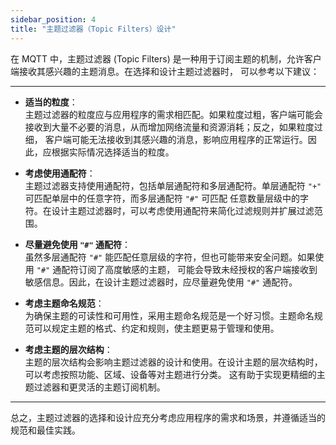 ```yaml
---
sidebar_position: 4 
title: "主题过滤器（Topic Filters）设计"
---
```


在 MQTT 中，主题过滤器 (Topic Filters) 是一种用于订阅主题的机制，允许客户端接收其感兴趣的主题消息。在选择和设计主题过滤器时，
可以参考以下建议：

---

- **适当的粒度**：  
  主题过滤器的粒度应与应用程序的需求相匹配。如果粒度过粗，客户端可能会接收到大量不必要的消息，从而增加网络流量和资源消耗；反之，如果粒度过细，
  客户端可能无法接收到其感兴趣的消息，影响应用程序的正常运行。因此，应根据实际情况选择适当的粒度。

- **考虑使用通配符**：  
  主题过滤器支持使用通配符，包括单层通配符和多层通配符。单层通配符 `"+"` 可匹配单层中的任意字符，而多层通配符 `"#"` 可匹配
  任意数量层级中的字符。在设计主题过滤器时，可以考虑使用通配符来简化过滤规则并扩展过滤范围。

- **尽量避免使用 `"#"` 通配符**：  
  虽然多层通配符 `"#"` 能匹配任意层级的字符，但也可能带来安全问题。如果使用 `"#"` 通配符订阅了高度敏感的主题，
  可能会导致未经授权的客户端接收到敏感信息。因此，在设计主题过滤器时，应尽量避免使用 `"#"` 通配符。

- **考虑主题命名规范**：  
  为确保主题的可读性和可用性，采用主题命名规范是一个好习惯。主题命名规范可以规定主题的格式、约定和规则，使主题更易于管理和使用。

- **考虑主题的层次结构**：  
  主题的层次结构会影响主题过滤器的设计和使用。在设计主题的层次结构时，可以考虑按照功能、区域、设备等对主题进行分类。
  这有助于实现更精细的主题过滤器和更灵活的主题订阅机制。

---

总之，主题过滤器的选择和设计应充分考虑应用程序的需求和场景，并遵循适当的规范和最佳实践。